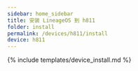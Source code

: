```yaml
---
sidebar: home_sidebar
title: 安装 LineageOS 到 h811
folder: install
permalink: /devices/h811/install
device: h811
---
```

{% include templates/device_install.md %}
